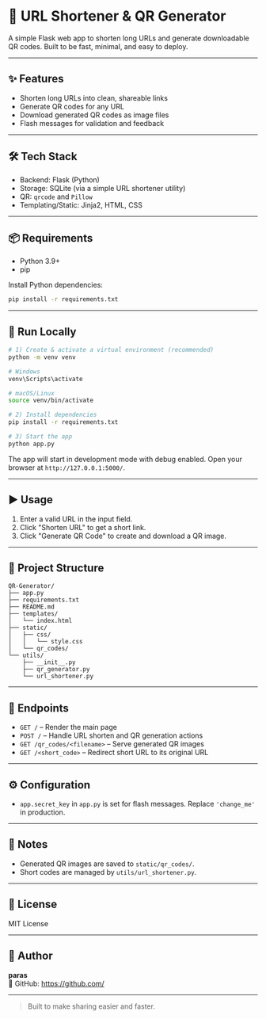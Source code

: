 # 🔗 URL Shortener & QR Generator

A simple Flask web app to shorten long URLs and generate downloadable QR codes. Built to be fast, minimal, and easy to deploy.

---

## ✨ Features

- Shorten long URLs into clean, shareable links
- Generate QR codes for any URL
- Download generated QR codes as image files
- Flash messages for validation and feedback

---

## 🛠️ Tech Stack

- Backend: Flask (Python)
- Storage: SQLite (via a simple URL shortener utility)
- QR: `qrcode` and `Pillow`
- Templating/Static: Jinja2, HTML, CSS

---

## 📦 Requirements

- Python 3.9+
- pip

Install Python dependencies:

```bash
pip install -r requirements.txt
```

---

## 🚀 Run Locally

```bash
# 1) Create & activate a virtual environment (recommended)
python -m venv venv

# Windows
venv\Scripts\activate

# macOS/Linux
source venv/bin/activate

# 2) Install dependencies
pip install -r requirements.txt

# 3) Start the app
python app.py
```

The app will start in development mode with debug enabled. Open your browser at `http://127.0.0.1:5000/`.

---

## ▶️ Usage

1. Enter a valid URL in the input field.
2. Click "Shorten URL" to get a short link.
3. Click "Generate QR Code" to create and download a QR image.

---

## 📁 Project Structure

```text
QR-Generator/
├── app.py
├── requirements.txt
├── README.md
├── templates/
│   └── index.html
├── static/
│   ├── css/
│   │   └── style.css
│   └── qr_codes/
└── utils/
    ├── __init__.py
    ├── qr_generator.py
    └── url_shortener.py
```

---

## 🔌 Endpoints

- `GET /` – Render the main page
- `POST /` – Handle URL shorten and QR generation actions
- `GET /qr_codes/<filename>` – Serve generated QR images
- `GET /<short_code>` – Redirect short URL to its original URL

---

## ⚙️ Configuration

- `app.secret_key` in `app.py` is set for flash messages. Replace `'change_me'` in production.

---

## 🧪 Notes

- Generated QR images are saved to `static/qr_codes/`.
- Short codes are managed by `utils/url_shortener.py`.

---

## 📄 License

MIT License

---

## 👤 Author

**paras**  
🔗 GitHub: https://github.com/<your-username>

---

> Built to make sharing easier and faster.
